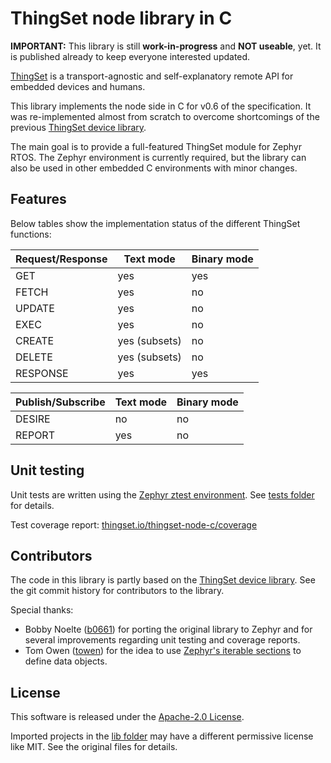 # ThingSet node library in C

**IMPORTANT:** This library is still **work-in-progress** and **NOT useable**, yet. It is published already to keep everyone interested updated.

[ThingSet](https://thingset.io) is a transport-agnostic and self-explanatory remote API for embedded devices and humans.

This library implements the node side in C for v0.6 of the specification. It was re-implemented almost from scratch to overcome shortcomings of the previous [ThingSet device library](https://github.com/ThingSet/thingset-device-library).

The main goal is to provide a full-featured ThingSet module for Zephyr RTOS. The Zephyr environment is currently required, but the library can also be used in other embedded C environments with minor changes.

## Features

Below tables show the implementation status of the different ThingSet functions:

| Request/Response | Text mode     | Binary mode |
| ---------------- | ------------- | ----------- |
| GET              | yes           | yes         |
| FETCH            | yes           | no          |
| UPDATE           | yes           | no          |
| EXEC             | yes           | no          |
| CREATE           | yes (subsets) | no          |
| DELETE           | yes (subsets) | no          |
| RESPONSE         | yes           | yes         |

| Publish/Subscribe | Text mode | Binary mode |
| ----------------- | --------- | ----------- |
| DESIRE            | no        | no          |
| REPORT            | yes       | no          |

## Unit testing

Unit tests are written using the [Zephyr ztest environment](https://docs.zephyrproject.org/latest/develop/test/ztest.html). See [tests folder](tests) for details.

Test coverage report: [thingset.io/thingset-node-c/coverage](https://thingset.io/thingset-node-c/coverage)

## Contributors

The code in this library is partly based on the [ThingSet device library](https://github.com/ThingSet/thingset-device-library). See the git commit history for contributors to the library.

Special thanks:

- Bobby Noelte ([b0661](https://github.com/b0661)) for porting the original library to Zephyr and for several improvements regarding unit testing and coverage reports.
- Tom Owen ([towen](https://github.com/towen)) for the idea to use [Zephyr's iterable sections](https://docs.zephyrproject.org/latest/kernel/iterable_sections/index.html#) to define data objects.

## License

This software is released under the [Apache-2.0 License](LICENSE).

Imported projects in the [lib folder](lib) may have a different permissive license like MIT. See the original files for details.
